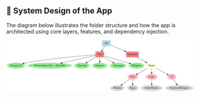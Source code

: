 ## 🧠 System Design of the App

The diagram below illustrates the folder structure and how the app is architected using core layers, features, and dependency injection.

![System Design](assets/images/9f03c748-b9b0-453a-8013-3ba246d3c2c5.jpg)
